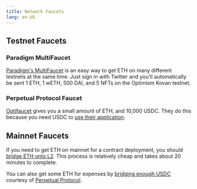 ```yaml
---
title: Network Faucets 
lang: en-US
---
```


## Testnet Faucets

### Paradigm MultiFaucet

[Paradigm's MultiFaucet](https://faucet.paradigm.xyz/) is an easy way to get ETH on many different testnets at the same time.
Just sign in with Twitter and you'll automatically be sent 1 ETH, 1 wETH, 500 DAI, and 5 NFTs on the Optimism Kovan testnet.

### Perpetual Protocol Faucet

[Optifaucet](https://kovan.optifaucet.com/) gives you a small amount of ETH, and 10,000 USDC. 
They do this because you need USDC to [use their application](https://testnet.perp.exchange/).


## Mainnet Faucets

If you need to get ETH on mainnet for a contract deployment, you should [bridge ETH onto L2](https://gateway.optimism.io/).
This process is relatively cheap and takes about 20 minutes to complete.

You can also get some ETH for expenses by [bridging enough USDC](https://optifaucet.com/) courtesy of [Perpetual Protocol](https://perp.com/).
